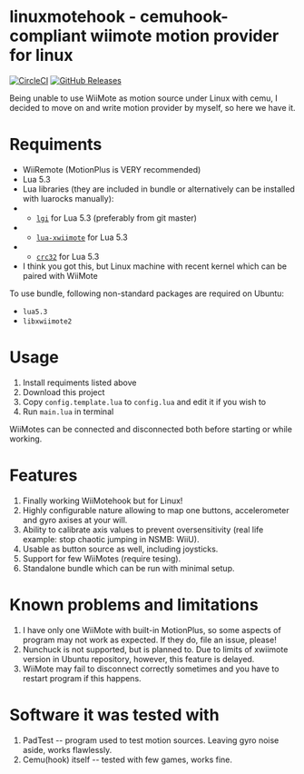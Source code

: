 # linuxmotehook - cemuhook-compliant wiimote motion provider for linux
[![CircleCI](https://img.shields.io/circleci/build/github/v1993/linuxmotehook)](https://circleci.com/gh/v1993/linuxmotehook)
[![GitHub Releases](https://img.shields.io/github/downloads/v1993/linuxmotehook/latest/total)](https://github.com/v1993/linuxmotehook/releases/latest)

Being unable to use WiiMote as motion source under Linux with cemu, I decided to move on and write motion provider by myself, so here we have it.

# Requiments

* WiiRemote (MotionPlus is VERY recommended)
* Lua 5.3
* Lua libraries (they are included in bundle or alternatively can be installed with luarocks manually):
* * [`lgi`](https://github.com/pavouk/lgi) for Lua 5.3 (preferably from git master)
* * [`lua-xwiimote`](https://github.com/v1993/lua-xwiimote) for Lua 5.3
* * [`crc32`](https://luarocks.org/modules/hjelmeland/crc32) for Lua 5.3
* I think you got this, but Linux machine with recent kernel which can be paired with WiiMote

To use bundle, following non-standard packages are required on Ubuntu:

* `lua5.3`
* `libxwiimote2`

# Usage

1. Install requiments listed above
2. Download this project
3. Copy `config.template.lua` to `config.lua` and edit it if you wish to
4. Run `main.lua` in terminal

WiiMotes can be connected and disconnected both before starting or while working.

# Features

1. Finally working WiiMotehook but for Linux!
2. Highly configurable nature allowing to map one buttons, accelerometer and gyro axises at your will.
3. Ability to calibrate axis values to prevent oversensitivity (real life example: stop chaotic jumping in NSMB: WiiU).
4. Usable as button source as well, including joysticks.
5. Support for few WiiMotes (require tesing).
6. Standalone bundle which can be run with minimal setup.

# Known problems and limitations

1. I have only one WiiMote with built-in MotionPlus, so some aspects of program may not work as expected. If they do, file an issue, please!
2. Nunchuck is not supported, but is planned to. Due to limits of xwiimote version in Ubuntu repository, however, this feature is delayed.
3. WiiMote may fail to disconnect correctly sometimes and you have to restart program if this happens.

# Software it was tested with

1. PadTest -- program used to test motion sources. Leaving gyro noise aside, works flawlessly.
2. Cemu(hook) itself -- tested with few games, works fine.
